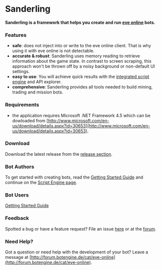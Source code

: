 # Sanderling

**Sanderling is a framework that helps you create and run [eve online](https://www.eveonline.com) bots.**

### Features
* **safe**: does not inject into or write to the eve online client. That is why using it with eve online is not detectable.
* **accurate & robust**: Sanderling uses memory reading to retrieve information about the game state. In contrast to screen scraping, this approach won't be thrown off by a noisy background or non-default UI settings.
* **easy to use**: You will achieve quick results with the [integrated script engine](https://github.com/Arcitectus/Sanderling/wiki/Script-Engine) and API explorer.
* **comprehensive**: Sanderling provides all tools needed to build mining, trading and mission bots.

### Requirements
* the application requires Microsoft .NET Framework 4.5 which can be dowloaded from [http://www.microsoft.com/en-us/download/details.aspx?id=30653](http://www.microsoft.com/en-us/download/details.aspx?id=30653).

### Download
Download the latest release from the [release section](https://github.com/Arcitectus/Sanderling/releases).

### Bot Authors
To get started with creating bots, read the [Getting Started Guide](https://github.com/Arcitectus/Sanderling/wiki/Getting-Started) and continue on the [Script Engine page](https://github.com/Arcitectus/Sanderling/wiki/Script-Engine).

### Bot Users
[Getting Started Guide](https://github.com/Arcitectus/Sanderling/wiki/Getting-Started)

### Feedback
Spotted a bug or have a feature request? File an issue [here](https://github.com/Arcitectus/Sanderling/issues) or at the [forum](http://forum.botengine.de/cat/eve-online).

### Need Help?
Got a question or need help with the development of your bot? Leave a message at [http://forum.botengine.de/cat/eve-online](http://forum.botengine.de/cat/eve-online).

